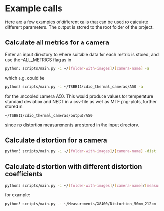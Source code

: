 # Example calls
Here are a few examples of different calls that can be used to calculate different parameters.
The output is stored to the root folder of the project.

## Calculate all metrics for a camera
Enter an input directory to where suitable data for each metric is stored, and use the -ALL_METRICS flag as in 
```bash
python3 scripts/main.py -i ~/[folder-with-images]/[camera-name] -a
```
which e.g. could be 
```bash
python3 scripts/main.py -i ~/TSBB11/cdio_thermal_cameras/A50 -a
```
for the uncooled camera A50. This would produce values for temperature standard deviation and NEDT in a csv-file as well as MTF png-plots, further stored in
```bash
~/TSBB11/cdio_thermal_cameras/output/A50
```
since no distortion measurements are stored in the input directory.

## Calculate distortion for a camera
```bash
python3 scripts/main.py -i ~/[folder-with-images]/[camera-name] -dist
```

## Calculate distortion with different distortion coefficients
```bash
python3 scripts/main.py -i ~/[folder-with-images]/[camera-name]/[measurement] -dist -d_mod k1 k2 p1 p2 k3
```
for example:
```bash
python3 scripts/main.py -i ~/Measurements/X8400/Distortion_50mm_212cm -dist -d_mod 0.5 0.3 0.1 2.1 3.2
```